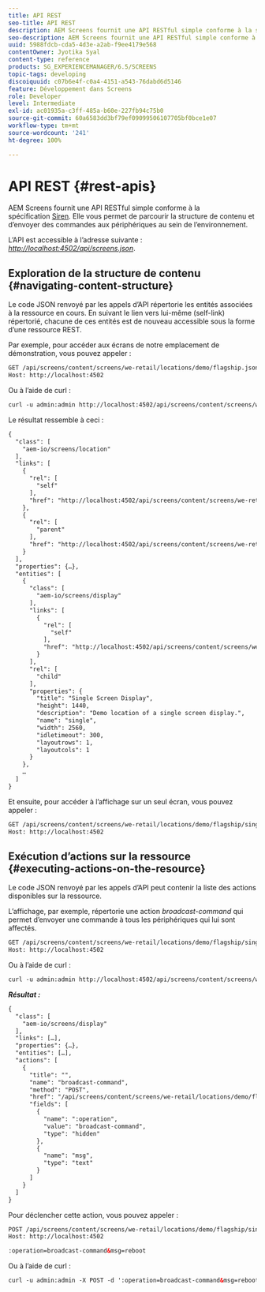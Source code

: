 ```yaml
---
title: API REST
seo-title: API REST
description: AEM Screens fournit une API RESTful simple conforme à la spécification Siren. Consultez cette page pour savoir comment parcourir la structure de contenu et envoyer des commandes aux périphériques au sein de l’environnement.
seo-description: AEM Screens fournit une API RESTful simple conforme à la spécification Siren. Consultez cette page pour savoir comment parcourir la structure de contenu et envoyer des commandes aux périphériques au sein de l’environnement.
uuid: 5988fdcb-cda5-4d3e-a2ab-f9ee4179e568
contentOwner: Jyotika Syal
content-type: reference
products: SG_EXPERIENCEMANAGER/6.5/SCREENS
topic-tags: developing
discoiquuid: c07b6e4f-c0a4-4151-a543-76dabd6d5146
feature: Développement dans Screens
role: Developer
level: Intermediate
exl-id: ac01935a-c3ff-485a-b60e-227fb94c75b0
source-git-commit: 60a6583dd3bf79ef09099506107705bf0bce1e07
workflow-type: tm+mt
source-wordcount: '241'
ht-degree: 100%

---
```


# API REST {#rest-apis}

AEM Screens fournit une API RESTful simple conforme à la spécification [Siren](https://github.com/kevinswiber/siren). Elle vous permet de parcourir la structure de contenu et d’envoyer des commandes aux périphériques au sein de l’environnement.

L’API est accessible à l’adresse suivante : [*http://localhost:4502/api/screens.json*](http://localhost:4502/api/screens.json).

## Exploration de la structure de contenu {#navigating-content-structure}

Le code JSON renvoyé par les appels d’API répertorie les entités associées à la ressource en cours. En suivant le lien vers lui-même (self-link) répertorié, chacune de ces entités est de nouveau accessible sous la forme d’une ressource REST.

Par exemple, pour accéder aux écrans de notre emplacement de démonstration, vous pouvez appeler :

```xml
GET /api/screens/content/screens/we-retail/locations/demo/flagship.json HTTP/1.1
Host: http://localhost:4502
```

Ou à l’aide de curl :

```xml
curl -u admin:admin http://localhost:4502/api/screens/content/screens/we-retail/locations/demo/flagship.json
```

Le résultat ressemble à ceci :

```xml
{
  "class": [
    "aem-io/screens/location"
  ],
  "links": [
    {
      "rel": [
        "self"
      ],
      "href": "http://localhost:4502/api/screens/content/screens/we-retail/locations/demo/flagship.json"
    },
    {
      "rel": [
        "parent"
      ],
      "href": "http://localhost:4502/api/screens/content/screens/we-retail/locations/demo.json"
    }
  ],
  "properties": {…},
  "entities": [
    {
      "class": [
        "aem-io/screens/display"
      ],
      "links": [
        {
          "rel": [
            "self"
          ],
          "href": "http://localhost:4502/api/screens/content/screens/we-retail/locations/demo/flagship/single.json"
        }
      ],
      "rel": [
        "child"
      ],
      "properties": {
        "title": "Single Screen Display",
        "height": 1440,
        "description": "Demo location of a single screen display.",
        "name": "single",
        "width": 2560,
        "idletimeout": 300,
        "layoutrows": 1,
        "layoutcols": 1
      }
    },
    …
  ]
}
```

Et ensuite, pour accéder à l’affichage sur un seul écran, vous pouvez appeler :

```xml
GET /api/screens/content/screens/we-retail/locations/demo/flagship/single.json HTTP/1.1
Host: http://localhost:4502
```

## Exécution d’actions sur la ressource {#executing-actions-on-the-resource}

Le code JSON renvoyé par les appels d’API peut contenir la liste des actions disponibles sur la ressource.

L’affichage, par exemple, répertorie une action *broadcast-command* qui permet d’envoyer une commande à tous les périphériques qui lui sont affectés.

```xml
GET /api/screens/content/screens/we-retail/locations/demo/flagship/single.json HTTP/1.1
Host: http://localhost:4502
```

Ou à l’aide de curl :

```xml
curl -u admin:admin http://localhost:4502/api/screens/content/screens/we-retail/locations/demo/flagship/single.json
```

***Résultat :***

```xml
{
  "class": [
    "aem-io/screens/display"
  ],
  "links": […],
  "properties": {…},
  "entities": […],
  "actions": [
    {
      "title": "",
      "name": "broadcast-command",
      "method": "POST",
      "href": "/api/screens/content/screens/we-retail/locations/demo/flagship/single",
      "fields": [
        {
          "name": ":operation",
          "value": "broadcast-command",
          "type": "hidden"
        },
        {
          "name": "msg",
          "type": "text"
        }
      ]
    }
  ]
}
```

Pour déclencher cette action, vous pouvez appeler :

```xml
POST /api/screens/content/screens/we-retail/locations/demo/flagship/single.json HTTP/1.1
Host: http://localhost:4502

:operation=broadcast-command&msg=reboot
```

Ou à l’aide de curl :

```xml
curl -u admin:admin -X POST -d ':operation=broadcast-command&msg=reboot' http://localhost:4502/api/screens/content/screens/we-retail/locations/demo/flagship/single.json
```
